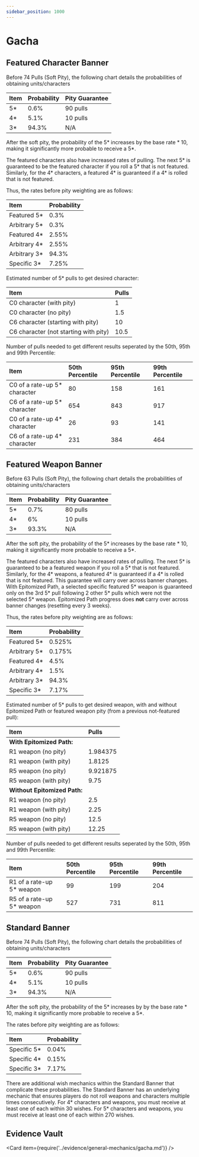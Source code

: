 ```yaml
---
sidebar_position: 1000
---
```


# Gacha

## Featured Character Banner

Before 74 Pulls \(Soft Pity\), the following chart details the probabilities of obtaining units/characters

| Item | Probability | Pity Guarantee |
| :--- | :---------- | :------------- |
| 5\*  | 0.6%        | 90 pulls       |
| 4\*  | 5.1%        | 10 pulls       |
| 3\*  | 94.3%       | N/A            |

After the soft pity, the probability of the 5\* increases by the base rate \* 10, making it significantly more probable to receive a 5\*.

The featured characters also have increased rates of pulling. The next 5\* is guaranteed to be the featured character if you roll a 5\* that is not featured. Similarly, for the 4\* characters, a featured 4\* is guaranteed if a 4\* is rolled that is not featured.

Thus, the rates before pity weighting are as follows:

| Item          | Probability |
| :------------ | :---------- |
| Featured 5\*  | 0.3%        |
| Arbitrary 5\* | 0.3%        |
| Featured 4\*  | 2.55%       |
| Arbitrary 4\* | 2.55%       |
| Arbitrary 3\* | 94.3%       |
| Specific 3\*  | 7.25%       |

Estimated number of 5\* pulls to get desired character:

| Item                                    | Pulls |
| :-------------------------------------- | :---- |
| C0 character \(with pity\)              | 1     |
| C0 character \(no pity\)                | 1.5   |
| C6 character \(starting with pity\)     | 10    |
| C6 character \(not starting with pity\) | 10.5  |

Number of pulls needed to get different results seperated by the 50th, 95th and 99th Percentile:

| Item                          | 50th Percentile | 95th Percentile | 99th Percentile |
| :---------------------------- | :-------------- | :-------------- | :-------------- |
| C0 of a rate-up 5\* character | 80              | 158             | 161             |
| C6 of a rate-up 5\* character | 654             | 843             | 917             |
| C0 of a rate-up 4\* character | 26              | 93              | 141             |
| C6 of a rate-up 4\* character | 231             | 384             | 464             |

## Featured Weapon Banner

Before 63 Pulls \(Soft Pity\), the following chart details the probabilities of obtaining units/characters

| Item | Probability | Pity Guarantee |
| :--- | :---------- | :------------- |
| 5\*  | 0.7%        | 80 pulls       |
| 4\*  | 6%          | 10 pulls       |
| 3\*  | 93.3%       | N/A            |

After the soft pity, the probability of the 5\* increases by the base rate \* 10, making it significantly more probable to receive a 5\*.

The featured characters also have increased rates of pulling. The next 5\* is guaranteed to be a featured weapon if you roll a 5\* that is not featured. Similarly, for the 4\* weapons, a featured 4\* is guaranteed if a 4\* is rolled that is not featured. This guarantee will carry over across banner changes. With Epitomized Path, a selected specific featured 5\* weapon is guaranteed only on the 3rd 5\* pull following 2 other 5\* pulls which were not the selected 5\* weapon. Epitomized Path progress does **not** carry over across banner changes (resetting every 3 weeks).

Thus, the rates before pity weighting are as follows:

| Item          | Probability |
| :------------ | :---------- |
| Featured 5\*  | 0.525%      |
| Arbitrary 5\* | 0.175%      |
| Featured 4\*  | 4.5%        |
| Arbitrary 4\* | 1.5%        |
| Arbitrary 3\* | 94.3%       |
| Specific 3\*  | 7.17%       |

Estimated number of 5\* pulls to get desired weapon, with and without Epitomized Path or featured weapon pity (from a previous not-featured pull):

| Item                         | Pulls    |
| :--------------------------- | :------- |
| **With Epitomized Path:**    |          |
| R1 weapon \(no pity\)        | 1.984375 |
| R1 weapon \(with pity\)      | 1.8125   |
| R5 weapon \(no pity\)        | 9.921875 |
| R5 weapon \(with pity\)      | 9.75     |
| **Without Epitomized Path:** |          |
| R1 weapon \(no pity\)        | 2.5      |
| R1 weapon \(with pity\)      | 2.25     |
| R5 weapon \(no pity\)        | 12.5     |
| R5 weapon \(with pity\)      | 12.25    |

Number of pulls needed to get different results seperated by the 50th, 95th and 99th Percentile:

| Item                       | 50th Percentile | 95th Percentile | 99th Percentile |
| :------------------------- | :-------------- | :-------------- | :-------------- |
| R1 of a rate-up 5\* weapon | 99              | 199             | 204             |
| R5 of a rate-up 5\* weapon | 527             | 731             | 811             |

## Standard Banner

Before 74 Pulls \(Soft Pity\), the following chart details the probabilities of obtaining units/characters

| Item | Probability | Pity Guarantee |
| :--- | :---------- | :------------- |
| 5\*  | 0.6%        | 90 pulls       |
| 4\*  | 5.1%        | 10 pulls       |
| 3\*  | 94.3%       | N/A            |

After the soft pity, the probability of the 5\* increases by by the base rate \* 10, making it significantly more probable to receive a 5\*.

The rates before pity weighting are as follows:

| Item         | Probability |
| :----------- | :---------- |
| Specific 5\* | 0.04%       |
| Specific 4\* | 0.15%       |
| Specific 3\* | 7.17%       |

There are additional wish mechanics within the Standard Banner that complicate these probabilities. The Standard Banner has an underlying mechanic that ensures players do not roll weapons and characters multiple times consecutively. For 4\* characters and weapons, you must receive at least one of each within 30 wishes. For 5\* characters and weapons, you must receive at least one of each within 270 wishes.

## Evidence Vault

<Card item={require('../evidence/general-mechanics/gacha.md')} />

